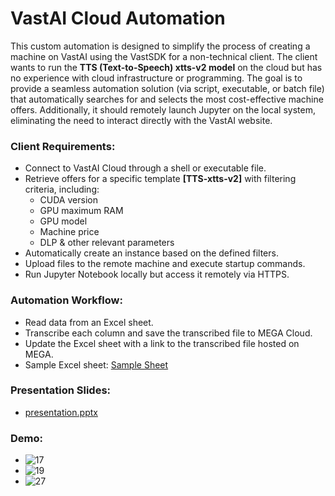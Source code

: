 # VastAI Cloud Automation

This custom automation is designed to simplify the process of creating a machine on VastAI using the VastSDK for a non-technical client. The client wants to run the **TTS (Text-to-Speech) xtts-v2 model** on the cloud but has no experience with cloud infrastructure or programming. The goal is to provide a seamless automation solution (via script, executable, or batch file) that automatically searches for and selects the most cost-effective machine offers. Additionally, it should remotely launch Jupyter on the local system, eliminating the need to interact directly with the VastAI website.

### Client Requirements:
- Connect to VastAI Cloud through a shell or executable file.
- Retrieve offers for a specific template **[TTS-xtts-v2]** with filtering criteria, including:
  - CUDA version
  - GPU maximum RAM
  - GPU model
  - Machine price
  - DLP & other relevant parameters
- Automatically create an instance based on the defined filters.
- Upload files to the remote machine and execute startup commands.
- Run Jupyter Notebook locally but access it remotely via HTTPS.

### Automation Workflow:
- Read data from an Excel sheet.
- Transcribe each column and save the transcribed file to MEGA Cloud.
- Update the Excel sheet with a link to the transcribed file hosted on MEGA.
- Sample Excel sheet: [Sample Sheet](https://docs.google.com/spreadsheets/d/1BGuyZ-mkJ0L2O_nztQko8OrYjs0MJBu98t2-57HdKjc/edit?gid=0#gid=0)

### Presentation Slides:
- [presentation.pptx](https://github.com/user-attachments/files/17460375/presentation.pptx)

  

### Demo:

- ![17](https://github.com/user-attachments/assets/84540612-f279-4544-99fe-2eed7bd5397c)
- ![19](https://github.com/user-attachments/assets/e6c1514b-5de1-4f10-8d3d-e3f87e0489da)
- ![27](https://github.com/user-attachments/assets/7299920a-339e-4e0b-a242-6a5288930685)









 

